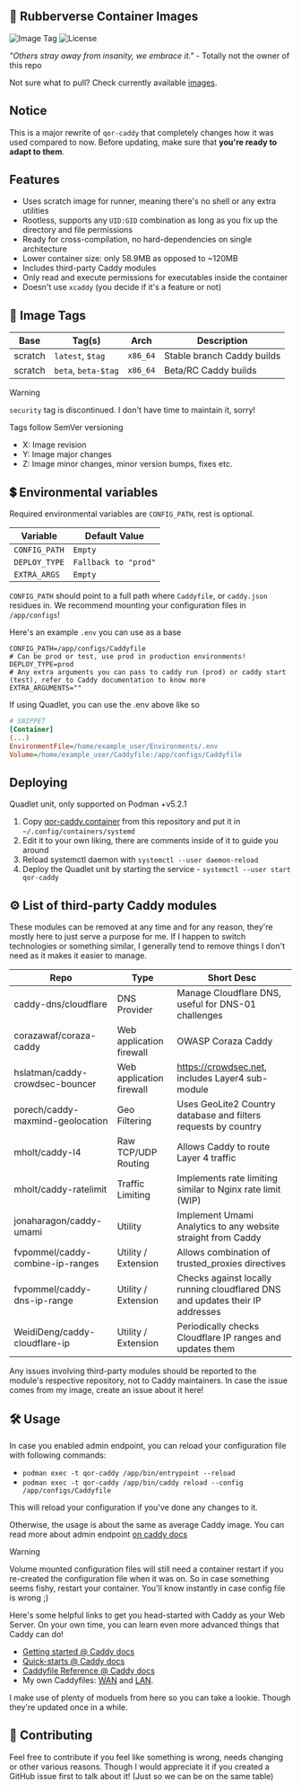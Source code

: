 ## 🦆 Rubberverse Container Images

![Image Tag](https://img.shields.io/github/v/tag/Rubberverse/qor-caddy) ![License](https://img.shields.io/github/license/Rubberverse/qor-caddy)

*"Others stray away from insanity, we embrace it."* - Totally not the owner of this repo

Not sure what to pull? Check currently available [images](https://github.com/Rubberverse/qor-caddy/pkgs/container/qor-caddy).

## Notice

This is a major rewrite of `qor-caddy` that completely changes how it was used compared to now. Before updating, make sure that **you're ready to adapt to them**.

## Features

- Uses scratch image for runner, meaning there's no shell or any extra utilities
- Rootless, supports any `UID:GID` combination as long as you fix up the directory and file permissions
- Ready for cross-compilation, no hard-dependencies on single architecture
- Lower container size: only 58.9MB as opposed to ~120MB
- Includes third-party Caddy modules
- Only read and execute permissions for executables inside the container
- Doesn't use `xcaddy` (you decide if it's a feature or not)

## 🔗 Image Tags

| Base    | Tag(s)              | Arch     | Description                |
|---------|---------------------|----------|----------------------------|
| scratch | `latest`, `$tag`    | `x86_64` | Stable branch Caddy builds |
| scratch | `beta`, `beta-$tag` | `x86_64` | Beta/RC Caddy builds       |

> [!WARNING]
> `security` tag is discontinued. I don't have time to maintain it, sorry!

Tags follow SemVer versioning

- X: Image revision
- Y: Image major changes
- Z: Image minor changes, minor version bumps, fixes etc.

## 💲 Environmental variables

Required environmental variables are `CONFIG_PATH`, rest is optional.

| Variable          | Default Value        |
|-------------------|----------------------|
| `CONFIG_PATH`     | `Empty`              |
| `DEPLOY_TYPE`     | `Fallback to "prod"` |
| `EXTRA_ARGS`      | `Empty`              |

`CONFIG_PATH` should point to a full path where `Caddyfile`, or `caddy.json` residues in. We recommend mounting your configuration files in `/app/configs`!

Here's an example `.env` you can use as a base

```env
CONFIG_PATH=/app/configs/Caddyfile
# Can be prod or test, use prod in production environments!
DEPLOY_TYPE=prod
# Any extra arguments you can pass to caddy run (prod) or caddy start (test), refer to Caddy documentation to know more
EXTRA_ARGUMENTS=""
```

If using Quadlet, you can use the .env above like so

```ini
# SNIPPET
[Container]
(...)
EnvironmentFile=/home/example_user/Environments/.env
Volume=/home/example_user/Caddyfile:/app/configs/Caddyfile
```

## Deploying

Quadlet unit, only supported on Podman +v5.2.1

1. Copy [qor-caddy.container](https://github.com/Rubberverse/qor-caddy/blob/main/qor-caddy.container) from this repository and put it in `~/.config/containers/systemd`
2. Edit it to your own liking, there are comments inside of it to guide you around
3. Reload systemctl daemon with `systemctl --user daemon-reload`
4. Deploy the Quadlet unit by starting the service - `systemctl --user start qor-caddy`

## ⚙️ List of third-party Caddy modules

These modules can be removed at any time and for any reason, they're mostly here to just serve a purpose for me. If I happen to switch technologies or something similar, I generally tend to remove things I don't need as it makes it easier to manage.

| Repo                             | Type                     | Short Desc                                                                    |
|----------------------------------|--------------------------|-------------------------------------------------------------------------------|
| caddy-dns/cloudflare             | DNS Provider             | Manage Cloudflare DNS, useful for DNS-01 challenges                           |
| corazawaf/coraza-caddy           | Web application firewall | OWASP Coraza Caddy                                                            |
| hslatman/caddy-crowdsec-bouncer  | Web application firewall | https://crowdsec.net, includes Layer4 sub-module                              |
| porech/caddy-maxmind-geolocation | Geo Filtering            | Uses GeoLite2 Country database and filters requests by country                |
| mholt/caddy-l4                   | Raw TCP/UDP Routing      | Allows Caddy to route Layer 4 traffic                                         |
| mholt/caddy-ratelimit            | Traffic Limiting         | Implements rate limiting similar to Nginx rate limit (WIP)                    |
| jonaharagon/caddy-umami          | Utility                  | Implement Umami Analytics to any website straight from Caddy                  |
| fvpommel/caddy-combine-ip-ranges | Utility / Extension      | Allows combination of trusted_proxies directives                              |
| fvpommel/caddy-dns-ip-range      | Utility / Extension      | Checks against locally running cloudflared DNS and updates their IP addresses |
| WeidiDeng/caddy-cloudflare-ip    | Utility / Extension      | Periodically checks Cloudflare IP ranges and updates them                     |

Any issues involving third-party modules should be reported to the module's respective repository, not to Caddy maintainers. In case the issue comes from my image, create an issue about it here!

## 🛠️ Usage

In case you enabled admin endpoint, you can reload your configuration file with following commands:

- `podman exec -t qor-caddy /app/bin/entrypoint --reload`
- `podman exec -t qor-caddy /app/bin/caddy reload --config /app/configs/Caddyfile`

This will reload your configuration if you've done any changes to it.

Otherwise, the usage is about the same as average Caddy image. You can read more about admin endpoint [on caddy docs](https://caddyserver.com/docs/caddyfile/options#admin)

> [!WARNING]
> Volume mounted configuration files will still need a container restart if you re-created the configuration file when it was on. So in case something seems fishy, restart your container. You'll know instantly in case config file is wrong ;)

Here's some helpful links to get you head-started with Caddy as your Web Server. On your own time, you can learn even more advanced things that Caddy can do!

- [Getting started @ Caddy docs](https://caddyserver.com/docs/getting-started)
- [Quick-starts @ Caddy docs](https://caddyserver.com/docs/quick-starts)
- [Caddyfile Reference @ Caddy docs](https://caddyserver.com/docs/caddyfile)
- My own Caddyfiles: [WAN](https://github.com/MrRubberDucky/Homelab/blob/main/WAN/Caddy/Caddyfile) and [LAN](https://github.com/MrRubberDucky/Homelab/blob/main/LAN/Caddy/Caddyfile). 

I make use of plenty of moduels from here so you can take a lookie. Though they're updated once in a while.

## 🥰 Contributing

Feel free to contribute if you feel like something is wrong, needs changing or other various reasons. Though I would appreciate it if you created a GitHub issue first to talk about it! (Just so we can be on the same table)
